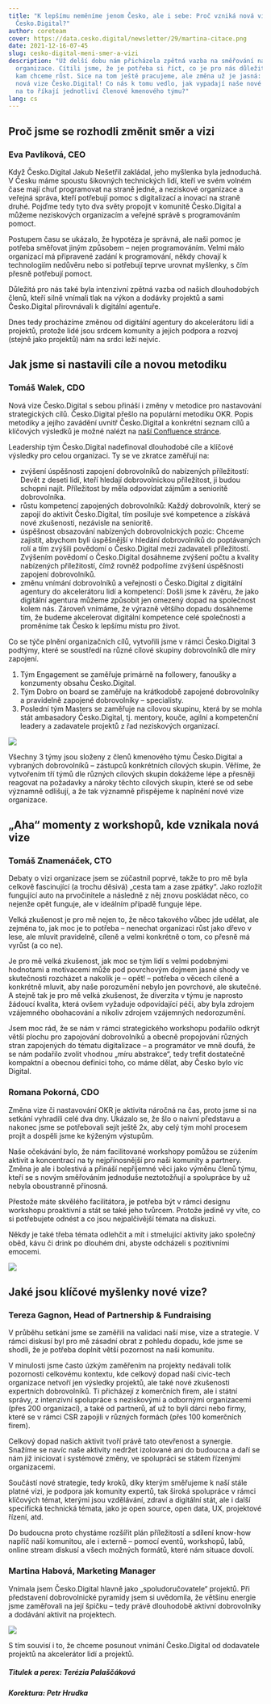 ```yaml
---
title: "K lepšímu neměníme jenom Česko, ale i sebe: Proč vzniká nová vize
  Česko.Digital?"
author: coreteam
cover: https://data.cesko.digital/newsletter/29/martina-citace.png
date: 2021-12-16-07-45
slug: cesko-digital-meni-smer-a-vizi
description: "Už delší dobu nám přicházela zpětná vazba na směřování naší
  organizace. Cítili jsme, že je potřeba si říct, co je pro nás důležité a jak a
  kam chceme růst. Sice na tom ještě pracujeme, ale změna už je jasná: Vzniká
  nová vize Česko.Digital! Co nás k tomu vedlo, jak vypadají naše nové cíle a co
  na to říkají jednotliví členové kmenového týmu?"
lang: cs
---
```

## Proč jsme se rozhodli změnit směr a vizi

### Eva Pavlíková, CEO

Když Česko.Digital Jakub Nešetřil zakládal, jeho myšlenka byla jednoduchá. V Česku máme spoustu šikovných technických lidí, kteří ve svém volném čase mají chuť programovat na straně jedné, a neziskové organizace a veřejná správa, kteří potřebují pomoc s digitalizací a inovací na straně druhé. Pojďme tedy tyto dva světy propojit v komunitě Česko.Digital a můžeme neziskových organizacím a veřejné správě s programováním pomoct.

Postupem času se ukázalo, že hypotéza je správná, ale naši pomoc je potřeba směřovat jiným způsobem – nejen programováním. Velmi málo organizací má připravené zadání k programování, někdy chovají k technologiím nedůvěru nebo si potřebují teprve urovnat myšlenky, s čím přesně potřebují pomoct.

Důležitá pro nás také byla intenzivní zpětná vazba od našich dlouhodobých členů, kteří silně vnímali tlak na výkon a dodávky projektů a sami Česko.Digital přirovnávali k digitální agentuře. 

Dnes tedy procházíme změnou od digitální agentury do akcelerátoru lidí a projektů, protože lidé jsou srdcem komunity a jejich podpora a rozvoj (stejně jako projektů) nám na srdci leží nejvíc.

## Jak jsme si nastavili cíle a novou metodiku

### Tomáš Walek, CDO

Nová vize Česko.Digital s sebou přináší i změny v metodice pro nastavování strategických cílů. Česko.Digital přešlo na populární metodiku OKR. Popis metodiky a jejího zavádění uvnitř Česko.Digital a konkrétní seznam cílů a klíčových výsledků je možné nalézt na [naší Confluence stránce](https://cesko-digital.atlassian.net/wiki/spaces/CD/pages/790102026/Metodika+OKR).

Leadership tým Česko.Digital nadefinoval dlouhodobé cíle a klíčové výsledky pro celou organizaci. Ty se ve zkratce zaměřují na:

* zvýšení úspěšnosti zapojení dobrovolníků do nabízených příležitostí: Devět z deseti lidí, kteří hledají dobrovolnickou příležitost, ji budou schopni najít. Příležitost by měla odpovídat zájmům a senioritě dobrovolníka.
* růstu kompetencí zapojených dobrovolníků: Každý dobrovolník, který se zapojí do aktivit Česko.Digital, tím posiluje své kompetence a získává nové zkušenosti, nezávisle na senioritě.
* úspěšnost obsazování nabízených dobrovolnických pozic: Chceme zajistit, abychom byli úspěšnější v hledání dobrovolníků do poptávaných rolí a tím zvýšili povědomí o Česko.Digital mezi zadavateli příležitostí. Zvýšením povědomí o Česko.Digital dosáhneme zvýšení počtu a kvality nabízených příležitostí, čímž rovněž podpoříme zvýšení úspěšnosti zapojení dobrovolníků. 
* změnu vnímání dobrovolníků a veřejnosti o Česko.Digital z digitální agentury do akcelerátoru lidí a kompetencí: Došli jsme k závěru, že jako digitální agentura můžeme způsobit jen omezený dopad na společnost kolem nás. Zároveň vnímáme, že výrazně většího dopadu dosáhneme tím, že budeme akcelerovat digitální kompetence celé společnosti a proměníme tak Česko k lepšímu místu pro život.

Co se týče plnění organizačních cílů, vytvořili jsme v rámci Česko.Digital 3 podtýmy, které se soustředí na různé cílové skupiny dobrovolníků dle míry zapojení.

1. Tým Engagement se zaměřuje primárně na followery, fanoušky a konzumenty obsahu Česko.Digital.
2. Tým Dobro on board se zaměřuje na krátkodobě zapojené dobrovolníky a pravidelně zapojené dobrovolníky – specialisty. 
3. Poslední tým Masters se zaměřuje na cílovou skupinu, která by se mohla stát ambasadory Česko.Digital, tj. mentory, kouče, agilní a kompetenční leadery a zadavatele projektů z řad neziskových organizací.

![](volunteer-engagement.png)

Všechny 3 týmy jsou složeny z členů kmenového týmu Česko.Digital a vybraných dobrovolníků – zástupců konkrétních cílových skupin. Věříme, že vytvořením tří týmů dle různých cílových skupin dokážeme lépe a přesněji reagovat na požadavky a nároky těchto cílových skupin, které se od sebe významně odlišují, a že tak významně přispějeme k naplnění nové vize organizace.

## „Aha“ momenty z workshopů, kde vznikala nová vize

### Tomáš Znamenáček, CTO

Debaty o vizi organizace jsem se zúčastnil poprvé, takže to pro mě byla celkově fascinující (a trochu děsivá) „cesta tam a zase zpátky“. Jako rozložit fungující auto na prvočinitele a následně z něj znovu poskládat něco, co nejenže opět funguje, ale v ideálním případě funguje lépe.

Velká zkušenost je pro mě nejen to, že něco takového vůbec jde udělat, ale zejména to, jak moc je to potřeba – nenechat organizaci růst jako dřevo v lese, ale mluvit pravidelně, cíleně a velmi konkrétně o tom, co přesně má vyrůst (a co ne).

Je pro mě velká zkušenost, jak moc se tým lidí s velmi podobnými hodnotami a motivacemi může pod povrchovým dojmem jasné shody ve skutečnosti rozcházet a nakolik je – opět! – potřeba o věcech cíleně a konkrétně mluvit, aby naše porozumění nebylo jen povrchové, ale skutečné. A stejně tak je pro mě velká zkušenost, že diverzita v týmu je naprosto žádoucí kvalita, která ovšem vyžaduje odpovídající péči, aby byla zdrojem vzájemného obohacování a nikoliv zdrojem vzájemných nedorozumění.

Jsem moc rád, že se nám v rámci strategického workshopu podařilo odkrýt větší plochu pro zapojování dobrovolníků a obecně propojování různých stran zapojených do tématu digitalizace – a programátor ve mně doufá, že se nám podařilo zvolit vhodnou „míru abstrakce“, tedy trefit dostatečně kompaktní a obecnou definici toho, co máme dělat, aby Česko bylo víc Digital.

### Romana Pokorná, CDO

Změna vize či nastavování OKR je aktivita náročná na čas, proto jsme si na setkání vyhradili celé dva dny. Ukázalo se, že šlo o naivní představu a nakonec jsme se potřebovali sejít ještě 2x, aby celý tým mohl procesem projít a dospěli jsme ke kýženým výstupům.

Naše očekávání bylo, že nám facilitované workshopy pomůžou se zúžením aktivit a koncentrací na ty nejpřínosnější pro naši komunity a partnery. Změna je ale i bolestivá a přináší nepříjemné věci jako výměnu členů týmu, kteří se s novým směřováním jednoduše neztotožňují a spolupráce by už nebyla oboustranně přínosná.

Přestože máte skvělého facilitátora, je potřeba být v rámci designu workshopu proaktivní a stát se také jeho tvůrcem. Protože jedině vy víte, co si potřebujete odnést a co jsou nejpalčivější témata na diskuzi.

Někdy je také třeba témata odlehčit a mít i stmelující aktivity jako společný oběd, kávu či drink po dlouhém dni, abyste odcházeli s pozitivními emocemi.

![](workshop-nova-vize-cd.jpg)

## Jaké jsou klíčové myšlenky nové vize?

### Tereza Gagnon, Head of Partnership & Fundraising

V průběhu setkání jsme se zaměřili na validaci naší mise, vize a strategie. V rámci diskusí byl pro mě zásadní obrat z pohledu dopadu, kde jsme se shodli, že je potřeba doplnit větší pozornost na naši komunitu.

V minulosti jsme často úzkým zaměřením na projekty nedávali tolik pozornosti celkovému kontextu, kde celkový dopad naší civic-tech organizace netvoří jen výsledky projektů, ale také nové zkušenosti expertních dobrovolníků. Ti přicházejí z komerčních firem, ale i státní správy, z intenzivní spolupráce s neziskovými a odbornými organizacemi (přes 200 organizací), a také od partnerů, ať už to byli dárci nebo firmy, které se v rámci CSR zapojili v různých formách (přes 100 komerčních firem).

Celkový dopad našich aktivit tvoří právě tato otevřenost a synergie. Snažíme se navíc naše aktivity nedržet izolované ani do budoucna a daří se nám již iniciovat i systémové změny, ve spolupráci se státem řízenými organizacemi.

Součástí nové strategie, tedy kroků, díky kterým směřujeme k naší stále platné vizi, je podpora jak komunity expertů, tak široká spolupráce v rámci klíčových témat, kterými jsou vzdělávání, zdraví a digitální stát, ale i další specifická technická témata, jako je open source, open data, UX, projektové řízení, atd. 

Do budoucna proto chystáme rozšířit plán příležitostí a sdílení know-how napříč naší komunitou, ale i externě – pomocí eventů, workshopů, labů, online stream diskusí a všech možných formátů, které nám situace dovolí.

### Martina Habová, Marketing Manager

Vnímala jsem Česko.Digital hlavně jako „spoludoručovatele“ projektů. Při představení dobrovolnické pyramidy jsem si uvědomila, že většinu energie jsme zaměřovali na její špičku – tedy právě dlouhodobě aktivní dobrovolníky a dodávání aktivit na projektech. 

![](martina-citace.png)

S tím souvisí i to, že chceme posunout vnímání Česko.Digital od dodavatele projektů na akcelerátor lidí a projektů.

##### *Titulek a perex: Terézia Palaščáková*

##### *Korektura: Petr Hrudka*